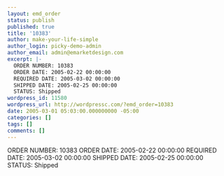 ```yaml
---
layout: emd_order
status: publish
published: true
title: '10383'
author: make-your-life-simple
author_login: picky-demo-admin
author_email: admin@emarketdesign.com
excerpt: |-
  ORDER NUMBER: 10383
  ORDER DATE: 2005-02-22 00:00:00
  REQUIRED DATE: 2005-03-02 00:00:00
  SHIPPED DATE: 2005-02-25 00:00:00
  STATUS: Shipped
wordpress_id: 11580
wordpress_url: http://wordpressc.com/?emd_order=10383
date: 2005-03-01 05:03:00.000000000 -05:00
categories: []
tags: []
comments: []
---
```

ORDER NUMBER: 10383
ORDER DATE: 2005-02-22 00:00:00
REQUIRED DATE: 2005-03-02 00:00:00
SHIPPED DATE: 2005-02-25 00:00:00
STATUS: Shipped
